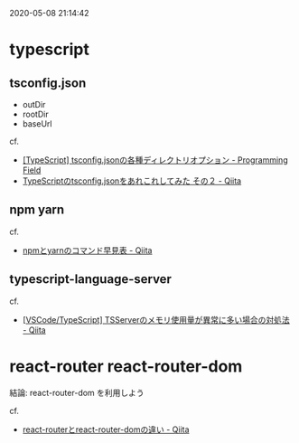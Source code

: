 2020-05-08 21:14:42

# typescript
## tsconfig.json
- outDir
- rootDir
- baseUrl

cf.
- [[TypeScript] tsconfig.jsonの各種ディレクトリオプション - Programming Field](https://www.pg-fl.jp/program/tips/tsconfig_dirs.htm)
- [TypeScriptのtsconfig.jsonをあれこれしてみた その２ - Qiita](https://qiita.com/Nekonecode/items/a6bf0464b2d66e9086f9)

## npm yarn

cf.
- [npmとyarnのコマンド早見表 - Qiita](https://qiita.com/rubytomato@github/items/1696530bb9fd59aa28d8)

## typescript-language-server
cf.
- [[VSCode/TypeScript] TSServerのメモリ使用量が異常に多い場合の対処法 - Qiita](https://qiita.com/yarnaimo/items/3e3c39d4b0e0c0ade8e5)

# react-router react-router-dom

結論: react-router-dom を利用しよう

cf.
- [react-routerとreact-router-domの違い - Qiita](https://qiita.com/koja1234/items/486f7396ed9c2568b235)
